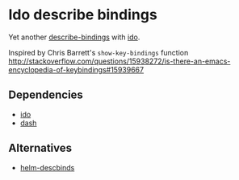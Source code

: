 # Ido describe bindings

Yet another [describe-bindings][] with [ido][].

[describe-bindings]: http://www.gnu.org/software/emacs/manual/html_node/elisp/Help-Functions.html#index-Helper_002ddescribe_002dbindings
[ido]: http://emacswiki.org/emacs/InteractivelyDoThings

Inspired by Chris Barrett's `show-key-bindings` function
<http://stackoverflow.com/questions/15938272/is-there-an-emacs-encyclopedia-of-keybindings#15939667>

## Dependencies

* [ido][]
* [dash][]

[dash]: https://github.com/magnars/dash.el

## Alternatives

* [helm-descbinds][]

[helm-descbinds]: https://github.com/emacs-helm/helm-descbinds
